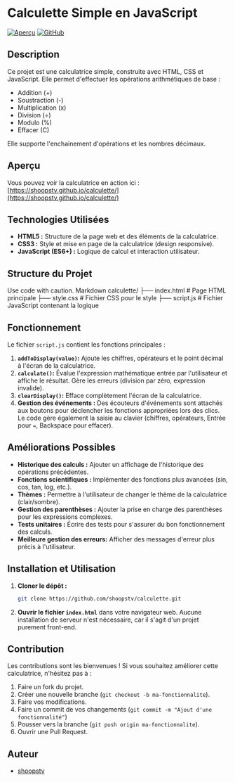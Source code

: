 # Calculette Simple en JavaScript

[![Aperçu](https://img.shields.io/badge/Aperçu-Live-brightgreen)](https://shoopstv.github.io/calculette/)
[![GitHub](https://img.shields.io/github/license/shoopstv/calculette)](https://github.com/shoopstv/calculette/blob/main/LICENSE)

## Description

Ce projet est une calculatrice simple, construite avec HTML, CSS et JavaScript. Elle permet d'effectuer les opérations arithmétiques de base :

*   Addition (+)
*   Soustraction (-)
*   Multiplication (x)
*   Division (÷)
*   Modulo (%)
* Effacer (C)

Elle supporte l'enchainement d'opérations et les nombres décimaux.

## Aperçu

Vous pouvez voir la calculatrice en action ici : [https://shoopstv.github.io/calculette/](https://shoopstv.github.io/calculette/)

## Technologies Utilisées

*   **HTML5 :**  Structure de la page web et des éléments de la calculatrice.
*   **CSS3 :**  Style et mise en page de la calculatrice (design responsive).
*   **JavaScript (ES6+) :**  Logique de calcul et interaction utilisateur.

## Structure du Projet
Use code with caution.
Markdown
calculette/
├── index.html # Page HTML principale
├── style.css # Fichier CSS pour le style
├── script.js # Fichier JavaScript contenant la logique


## Fonctionnement

Le fichier `script.js` contient les fonctions principales :

1.  **`addToDisplay(value)`:** Ajoute les chiffres, opérateurs et le point décimal à l'écran de la calculatrice.
2.  **`calculate()`:** Évalue l'expression mathématique entrée par l'utilisateur et affiche le résultat. Gère les erreurs (division par zéro, expression invalide).
3.  **`clearDisplay()`:** Efface complètement l'écran de la calculatrice.
4.  **Gestion des événements :**  Des écouteurs d'événements sont attachés aux boutons pour déclencher les fonctions appropriées lors des clics. Le code gère également la saisie au clavier (chiffres, opérateurs, Entrée pour `=`,  Backspace pour effacer).

## Améliorations Possibles

*   **Historique des calculs :**  Ajouter un affichage de l'historique des opérations précédentes.
*   **Fonctions scientifiques :**  Implémenter des fonctions plus avancées (sin, cos, tan, log, etc.).
*   **Thèmes :** Permettre à l'utilisateur de changer le thème de la calculatrice (clair/sombre).
*   **Gestion des parenthèses :** Ajouter la prise en charge des parenthèses pour les expressions complexes.
*   **Tests unitaires :** Écrire des tests pour s'assurer du bon fonctionnement des calculs.
*   **Meilleure gestion des erreurs:** Afficher des messages d'erreur plus précis à l'utilisateur.

## Installation et Utilisation

1.  **Cloner le dépôt :**

    ```bash
    git clone https://github.com/shoopstv/calculette.git
    ```

2.  **Ouvrir le fichier `index.html`** dans votre navigateur web.  Aucune installation de serveur n'est nécessaire, car il s'agit d'un projet purement front-end.

## Contribution

Les contributions sont les bienvenues !  Si vous souhaitez améliorer cette calculatrice, n'hésitez pas à :

1.  Faire un fork du projet.
2.  Créer une nouvelle branche (`git checkout -b ma-fonctionnalite`).
3.  Faire vos modifications.
4.  Faire un commit de vos changements (`git commit -m "Ajout d'une fonctionnalité"`)
5.  Pousser vers la branche (`git push origin ma-fonctionnalite`).
6.  Ouvrir une Pull Request.

## Auteur

*   [shoopstv](https://github.com/shoopstv)
